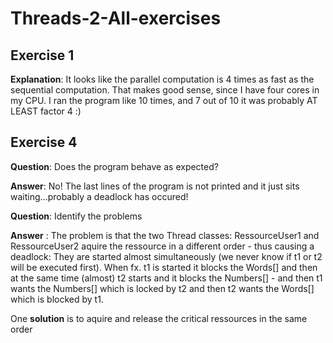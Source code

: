 # Threads-2-All-exercises

## Exercise 1

**Explanation**: It looks like the parallel computation is 4 times as fast as the sequential computation. That makes good sense, since I have four cores in my CPU. I ran the program like 10 times, and 7 out of 10 it was probably AT LEAST factor 4 :)

## Exercise 4

**Question**: Does the program behave as expected?

**Answer**: No! The last lines of the program is not printed and it just sits waiting...probably a deadlock has occured!

**Question**: Identify the problems

**Answer** : The problem is that the two Thread classes: RessourceUser1 and RessourceUser2 aquire the ressource in a different order - thus causing a deadlock: They are started almost simultaneously (we never know if t1 or t2 will be executed first). When fx. t1 is started it blocks the Words[] and then at the same time (almost) t2 starts and it blocks the Numbers[] - and then t1 wants the Numbers[] which is locked by t2 and then t2 wants the Words[] which is blocked by t1. 

One **solution** is to aquire and release the critical ressources in the same order 
